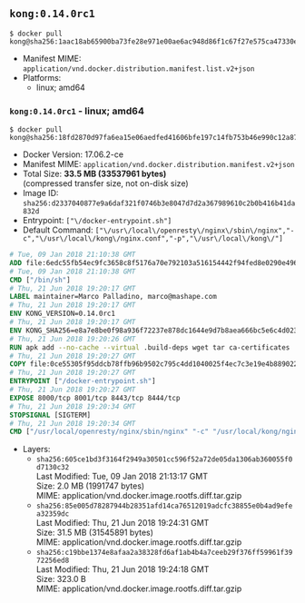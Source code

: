## `kong:0.14.0rc1`

```console
$ docker pull kong@sha256:1aac18ab65900ba73fe28e971e00ae6ac948d86f1c67f27e575ca47330eac883
```

-	Manifest MIME: `application/vnd.docker.distribution.manifest.list.v2+json`
-	Platforms:
	-	linux; amd64

### `kong:0.14.0rc1` - linux; amd64

```console
$ docker pull kong@sha256:18fd2870d97fa6ea15e06aedfed41606bfe197c14fb753b46e990c12a870c8ad
```

-	Docker Version: 17.06.2-ce
-	Manifest MIME: `application/vnd.docker.distribution.manifest.v2+json`
-	Total Size: **33.5 MB (33537961 bytes)**  
	(compressed transfer size, not on-disk size)
-	Image ID: `sha256:d2337040877e9a6daf321f0746b3e8047d7d2a367989610c2b0b416b41da832d`
-	Entrypoint: `["\/docker-entrypoint.sh"]`
-	Default Command: `["\/usr\/local\/openresty\/nginx\/sbin\/nginx","-c","\/usr\/local\/kong\/nginx.conf","-p","\/usr\/local\/kong\/"]`

```dockerfile
# Tue, 09 Jan 2018 21:10:38 GMT
ADD file:6edc55fb54ec9fc3658c8f5176a70e792103a516154442f94fed8e0290e4960e in / 
# Tue, 09 Jan 2018 21:10:38 GMT
CMD ["/bin/sh"]
# Thu, 21 Jun 2018 19:20:17 GMT
LABEL maintainer=Marco Palladino, marco@mashape.com
# Thu, 21 Jun 2018 19:20:17 GMT
ENV KONG_VERSION=0.14.0rc1
# Thu, 21 Jun 2018 19:20:17 GMT
ENV KONG_SHA256=e8a7e8be0f98a936f72237e878dc1644e9d7b8aea666bc5e6c4d023545b619f3
# Thu, 21 Jun 2018 19:20:26 GMT
RUN apk add --no-cache --virtual .build-deps wget tar ca-certificates 	&& apk add --no-cache libgcc openssl pcre perl tzdata curl 	&& wget -O kong.tar.gz "https://bintray.com/kong/kong-community-edition-alpine-tar/download_file?file_path=kong-community-edition-$KONG_VERSION.apk.tar.gz" 	&& echo "$KONG_SHA256 *kong.tar.gz" | sha256sum -c - 	&& tar -xzf kong.tar.gz -C /tmp 	&& rm -f kong.tar.gz 	&& cp -R /tmp/usr / 	&& rm -rf /tmp/usr 	&& cp -R /tmp/etc / 	&& rm -rf /tmp/etc 	&& apk del .build-deps
# Thu, 21 Jun 2018 19:20:27 GMT
COPY file:0ce55305f95ddcb78ffb96b9502c795c4dd1040025f4ec7c3e19e4b889022b90 in /docker-entrypoint.sh 
# Thu, 21 Jun 2018 19:20:27 GMT
ENTRYPOINT ["/docker-entrypoint.sh"]
# Thu, 21 Jun 2018 19:20:27 GMT
EXPOSE 8000/tcp 8001/tcp 8443/tcp 8444/tcp
# Thu, 21 Jun 2018 19:20:34 GMT
STOPSIGNAL [SIGTERM]
# Thu, 21 Jun 2018 19:20:34 GMT
CMD ["/usr/local/openresty/nginx/sbin/nginx" "-c" "/usr/local/kong/nginx.conf" "-p" "/usr/local/kong/"]
```

-	Layers:
	-	`sha256:605ce1bd3f3164f2949a30501cc596f52a72de05da1306ab360055f0d7130c32`  
		Last Modified: Tue, 09 Jan 2018 21:13:17 GMT  
		Size: 2.0 MB (1991747 bytes)  
		MIME: application/vnd.docker.image.rootfs.diff.tar.gzip
	-	`sha256:85e005d78287944b28351afd14ca76512019adcfc38855e0b4ad9efea32359dc`  
		Last Modified: Thu, 21 Jun 2018 19:24:31 GMT  
		Size: 31.5 MB (31545891 bytes)  
		MIME: application/vnd.docker.image.rootfs.diff.tar.gzip
	-	`sha256:c19bbe1374e8afaa2a38328fd6af1ab4b4a7ceeb29f376ff59961f3972256ed8`  
		Last Modified: Thu, 21 Jun 2018 19:24:18 GMT  
		Size: 323.0 B  
		MIME: application/vnd.docker.image.rootfs.diff.tar.gzip
